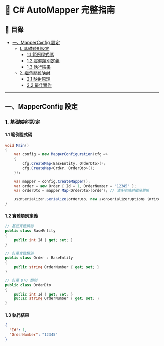# 🔄 C# AutoMapper 完整指南

## 📖 目錄
- [一、MapperConfig 設定](#一mapperconfig-設定)
  - [1. 基礎映射設定](#1-基礎映射設定)
    - [1.1 範例程式碼](#11-範例程式碼)
    - [1.2 實體類別定義](#12-實體類別定義)
    - [1.3 執行結果](#13-執行結果)
  - [2. 繼承關係映射](#2-繼承關係映射)
    - [2.1 映射原理](#21-映射原理)
    - [2.2 最佳實作](#22-最佳實作)

---

## 一、MapperConfig 設定

### 1. 基礎映射設定

#### 1.1 範例程式碼

```csharp
void Main()
{
    var config = new MapperConfiguration(cfg =>
    {
        cfg.CreateMap<BaseEntity, OrderDto>();
        cfg.CreateMap<Order, OrderDto>();
    });

    var mapper = config.CreateMapper();
    var order = new Order { Id = 1, OrderNumber = "12345" };
    var orderDto = mapper.Map<OrderDto>(order); // 清晰地映射繼承關係

    JsonSerializer.Serialize(orderDto, new JsonSerializerOptions {WriteIndented = true}).Dump();
}
```

#### 1.2 實體類別定義

```csharp
// 基底實體類別
public class BaseEntity
{
    public int Id { get; set; }
}

// 訂單實體類別
public class Order : BaseEntity
{
    public string OrderNumber { get; set; }
}

// 訂單 DTO 類別
public class OrderDto
{
    public int Id { get; set; }
    public string OrderNumber { get; set; }
}
```

#### 1.3 執行結果

```json
{
  "Id": 1,
  "OrderNumber": "12345"
}
```